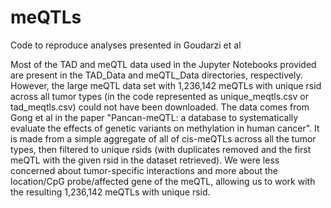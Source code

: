 # meQTLs
Code to reproduce analyses presented in Goudarzi et al

Most of the TAD and meQTL data used in the Jupyter Notebooks provided are present in the TAD_Data and meQTL_Data directories, respectively. However, the large meQTL data set with 1,236,142 meQTLs with unique rsid across all tumor types (in the code represented as unique_meqtls.csv or tad_meqtls.csv) could not have been downloaded. The data comes from Gong et al in the paper "Pancan-meQTL: a database to systematically evaluate the effects of genetic variants on methylation in human cancer". It is made from a simple aggregate of all of cis-meQTLs across all the tumor types, then filtered to unique rsids (with duplicates removed and the first meQTL with the given rsid in the dataset retrieved). We were less concerned about tumor-specific interactions and more about the location/CpG probe/affected gene of the meQTL, allowing us to work with the resulting 1,236,142 meQTLs with unique rsid. 

